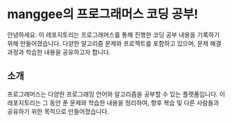 # manggee의 프로그래머스 코딩 공부!

안녕하세요. 이 레포지토리는 프로그래머스를 통해 진행한 코딩 공부 내용을 기록하기 위해 만들어졌습니다. 다양한 알고리즘 문제와 프로젝트를 포함하고 있으며, 문제 해결 과정과 학습한 내용을 공유하고자 합니다.


## 소개

프로그래머스는 다양한 프로그래밍 언어와 알고리즘을 공부할 수 있는 플랫폼입니다. 이 레포지토리는 그 동안 푼 문제와 학습한 내용을 정리하여, 향후 복습 및 다른 사람들과 공유하기 위한 목적으로 만들어졌습니다.

